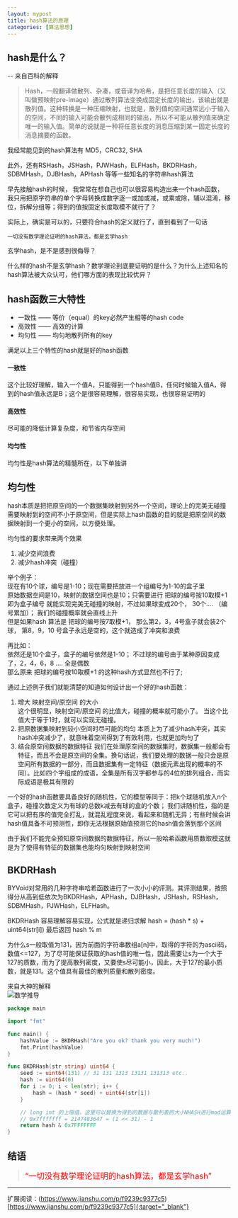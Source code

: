 ```yaml
---
layout: mypost
title: hash算法的原理
categories: [算法思想]
---
```


## hash是什么？

-- 来自百科的解释
>Hash，一般翻译做散列、杂凑，或音译为哈希，是把任意长度的输入（又叫做预映射pre-image）通过散列算法变换成固定长度的输出，该输出就是散列值。这种转换是一种压缩映射，也就是，散列值的空间通常远小于输入的空间，不同的输入可能会散列成相同的输出，所以不可能从散列值来确定唯一的输入值。简单的说就是一种将任意长度的消息压缩到某一固定长度的消息摘要的函数。

我经常能见到的hash算法有 MD5，CRC32, SHA  

此外，还有RSHash，JSHash，PJWHash，ELFHash，BKDRHash，SDBMHash，DJBHash，APHash 等等一些知名的字符串hash算法

早先接触hash的时候， 我常常在想自己也可以很容易构造出来一个hash函数， 我只用把原字符串的单个字母转换成数字逐一或加或减，或乘或除，辅以混淆，移位，拆解分组等；得到的值按固定长度取模不就行了？

实际上，确实是可以的，只要符合hash的定义就行了，直到看到了一句话

    一切没有数学理论证明的hash算法，都是玄学hash

玄学hash，是不是感到很侮辱？  

什么样的hash不是玄学hash？数学理论到底要证明的是什么？为什么上述知名的hash算法被大众认可，他们哪方面的表现比较优异？

## hash函数三大特性
- 一致性 —— 等价（equal）的key必然产生相等的hash code  
- 高效性 —— 高效的计算  
- 均匀性 —— 均匀地散列所有的key  

满足以上三个特性的hash就是好的hash函数  
#### 一致性 
这个比较好理解，输入一个值A，只能得到一个hash值B，任何时候输入值A，得到的hash值永远是B；这个是很容易理解，很容易实现，也很容易证明的
#### 高效性
尽可能的降低计算复杂度，和节省内存空间
#### 均匀性
均匀性是hash算法的精髓所在，以下单独讲

## 均匀性
hash本质是把把原空间的一个数据集映射到另外一个空间，理论上的完美无碰撞需要映射到的空间不小于原空间，但是实际上hash函数的目的就是把原空间的数据映射到一个更小的空间，以方便处理。  

均匀性的要求带来两个效果
1. 减少空间浪费
2. 减少hash冲突（碰撞）

举个例子：　  
现在有10个球，编号是1-10；现在需要把放进一个组编号为1-10的盒子里  
原始数据空间是10，映射的数据空间也是10；只需要进行 把球的编号按10取模+1 即为盒子编号 就能实现完美无碰撞的映射，不过如果球变成20个， 30个.... （编号累加）； 我们的碰撞概率就会直线上升  
但是如果hash 算法是 把球的编号按7取模+1， 那么第2，3，4号盒子就会装2个球， 第8，9，10 号盒子永远是空的，这个就造成了冲突和浪费

再比如：  
依然还是10个盒子，盒子的编号依然是1-10； 不过球的编号由于某种原因变成了，2，4，6，8 .... 全是偶数  
那么原来 把球的编号按10取模+1 的这种hash方式显然也不行了;

通过上述例子我们就能清楚的知道如何设计出一个好的hash函数：  
1. 增大 映射空间/原空间 的大小  
这个很明显，映射空间/原空间 的比值大，碰撞的概率就可能小了。 当这个比值大于等于1时，就可以实现无碰撞。
2. 把原数据集映射到较小空间时尽可能的均匀
本质上为了减少hash冲突，其实hash冲突减少了，就意味着空间得到了有效利用，也就更加均匀了
3. 结合原空间数据的数据特征
我们在处理原空间的数据集时，数据集一般都会有特征，而且不会是原空间的全集。换句话说，我们要处理的数据一般只会是原空间所有数据的一部分，而且数据集有一定特征（数据元素出现的概率的不同）。比如四个字组成的成语，全集是所有汉字都参与的4位的排列组合，而实际成语是极其有限的

一个好的hash函数要具备良好的随机性，它的模型等同于：把k个球随机放入n个盒子，碰撞次数定义为有球的总数k减去有球的盒的个数；
我们讲随机性，指的是它可以把有序的值完全打乱，就混乱程度来说，看起来和随机无异；有些时候会讲hash值具备不可预测性，即你无法根据原始值预测它的hash值会落到那个区间

由于我们不能完全预知原空间数据的数据特征，所以一般哈希函数用质数取模这就是为了使得有特征的数据集也能均匀映射到映射空间


## BKDRHash

BYVoid对常用的几种字符串哈希函数进行了一次小小的评测。其评测结果，按照得分从高到低依次为BKDRHash，APHash，DJBHash，JSHash，RSHash，SDBMHash，PJWHash，ELFHash。

BKDRHash 容易理解容易实现，公式就是递归求解 hash = (hash * s) + uint64(str[i]) 最后返回 hash % m

为什么s一般取值为131，因为前面的字符串数组a[n]中，取得的字符的为ascii码，数值<=127，为了尽可能保证获取的hash值的唯一性，因此需要让s为一个大于127的质数，而为了提高散列密度，又要使s尽可能小，因此，大于127的最小质数，就是131。这个值具有最佳的散列质量和散列密度。

来自大神的解释  
![数学推导](34087742-5DDE-49B9-9E79-3409D3B3C1AE.png)

````go
package main

import "fmt"

func main() {
	hashValue := BKDRHash("Are you ok? thank you very much!")
	fmt.Print(hashValue)
}

func BKDRHash(str string) uint64 {
	seed := uint64(131) // 31 131 1313 13131 131313 etc..
	hash := uint64(0)
	for i := 0; i < len(str); i++ {
		hash = (hash * seed) + uint64(str[i])
    }

    // long int 的上限值，这里可以替换为得到的数据与散列表的大小NHASH进行mod运算 hash % HLEN
    // 0x7fffffff = 2147483647 = (1 << 31) - 1
	return hash & 0x7FFFFFFF 
}
````

## 结语

> <font size=4 color=red>“一切没有数学理论证明的hash算法，都是玄学hash”</font>

---
扩展阅读：(https://www.jianshu.com/p/f9239c9377c5)[https://www.jianshu.com/p/f9239c9377c5]{:target="_blank"}